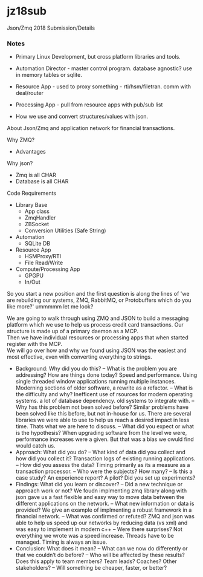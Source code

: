 # jz18sub
Json/Zmq 2018 Submission/Details

### Notes ###
- Primary Linux Development, but cross platform libraries and tools.

- Automation Director - master control program. database agnostic?  use in  memory tables or sqlite.
- Resource App - used to proxy something - rti/hsm/filetran.  comm with deal/router
- Processing App - pull from resource apps with pub/sub list
- How we use and convert structures/values with json.


About Json/Zmq and application network for financial transactions.

Why ZMQ?  
- Advantages

Why json? 
- Zmq is all CHAR
- Database is all CHAR



Code Requirements
- Library Base
    - App class
    - ZmqHandler
    - ZBSocket
    - Conversion Utilities (Safe String)
- Automation 
    - SQLite DB
- Resource App
    - HSMProxy/RTI
    - File Read/Write
- Compute/Processing App
    - GPGPU
    - In/Out


So you start a new position and the first question is along the lines of 'we are rebuilding our systems, ZMQ, RabbitMQ, or Protobuffers which do you like more?' ummmmm let me look?

We are going to walk through using ZMQ and JSON to build a messaging platform which we use to help us process credit card transactions.
Our structure is made up of a primary daemon as a MCP.  
Then we have individual resources or processing apps that when started register with the MCP.  
We will go over how and why we found using JSON was the easiest and most effective, even with converting everything to strings.


- Background: Why did you do this?
    – What is the problem you are addressing? How are things done today?
        Speed and performance.  Using single threaded window applications running multiple instances.  Moderning sections of older software, a rewrite as a refactor.
    – What is the difficulty and why?
        Inefficent use of rsources for modern operating systems.  a lot of database dependency.  old systems to integrate with.
    – Why has this problem not been solved before?
        Similar problems have been solved like this before, but not in-house for us.  There are several libraries we were able to use to help us reach a desired impact in less time.  Thats what we are here to discuss.
    – What did you expect or what is the hypothesis?
        When upgrading software from the level we were, performance increases were a given.  But that was a bias we owuld find would catch us. 
- Approach: What did you do?
    – What kind of data did you collect and how did you collect it?
        Transaction logs of existing running applications.
    – How did you assess the data?
        Timing primarily as its a measure as a transaction processor.
    – Who were the subjects? How many?
    – Is this a case study? An experience report? A pilot? Did you set up experiments?
- Findings: What did you learn or discover?
    – Did a new technique or approach work or not?
        We foudn implmenting zmq library along with json gave us a fast flexible and easy way to move data between the different applications on the network.
    – What new information or data is provided?
        We give an example of implmenting a robust framework in a financial network.
    – What was confirmed or refuted?
        ZMQ and json was able to help us speed up our networks by reducing data (vs xml) and was easy to implement in modern c++
    – Were there surprises?
        Not everything we wrote was a speed increase.  Threads have to be managed.  Timing is always an issue.
- Conclusion: What does it mean?
    – What can we now do differently or that we couldn’t do before?
    – Who will be affected by these results? Does this apply to team members? Team leads? Coaches? Other stakeholders?
    – Will something be cheaper, faster, or better?
